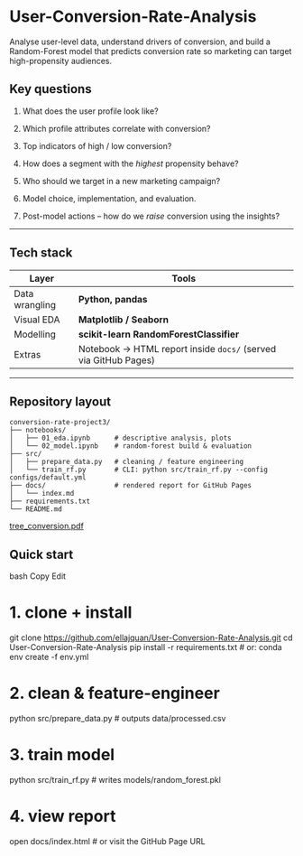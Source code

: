 # User-Conversion-Rate-Analysis
Analyse user-level data, understand drivers of conversion, and build a Random-Forest model that predicts conversion rate so marketing can target high-propensity audiences.
## Key questions

1. What does the user profile look like?  
2. Which profile attributes correlate with conversion?  
3. Top indicators of high / low conversion?  
4. How does a segment with the *highest* propensity behave?  
5. Who should we target in a new marketing campaign?  
6. Model choice, implementation, and evaluation. 

7. Post-model actions – how do we *raise* conversion using the insights?

---

## Tech stack

| Layer | Tools |
|-------|-------|
| Data wrangling | **Python, pandas** |
| Visual EDA | **Matplotlib / Seaborn** |
| Modelling | **scikit-learn RandomForestClassifier** |
| Extras | Notebook → HTML report inside `docs/` (served via GitHub Pages) |

---

## Repository layout

```text
conversion-rate-project3/
├── notebooks/
│   ├── 01_eda.ipynb      # descriptive analysis, plots
│   └── 02_model.ipynb    # random-forest build & evaluation
├── src/
│   ├── prepare_data.py   # cleaning / feature engineering
│   └── train_rf.py       # CLI: python src/train_rf.py --config configs/default.yml
├── docs/                 # rendered report for GitHub Pages
│   └── index.md
├── requirements.txt
└── README.md
```
[tree_conversion.pdf](https://github.com/user-attachments/files/19967535/tree_conversion.pdf)

## Quick start
bash
Copy
Edit
# 1. clone + install
git clone https://github.com/ellajquan/User-Conversion-Rate-Analysis.git
cd User-Conversion-Rate-Analysis
pip install -r requirements.txt     # or: conda env create -f env.yml

# 2. clean & feature-engineer
python src/prepare_data.py          # outputs data/processed.csv

# 3. train model
python src/train_rf.py              # writes models/random_forest.pkl

# 4. view report
open docs/index.html                # or visit the GitHub Page URL

